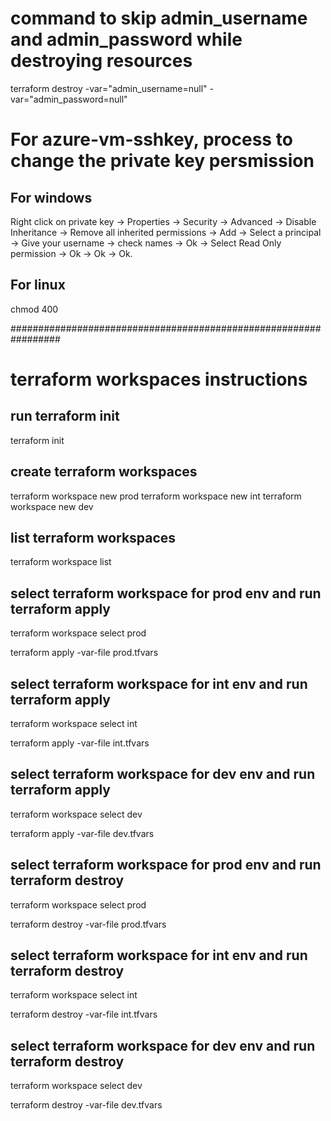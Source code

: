 
# command to skip admin_username and admin_password while destroying resources
terraform destroy -var="admin_username=null" -var="admin_password=null"

# For azure-vm-sshkey, process to change the private key persmission
## For windows
Right click on private key -> Properties -> Security -> Advanced -> Disable Inheritance -> Remove all inherited permissions -> Add -> Select a principal -> Give your username -> check names -> Ok -> Select Read Only permission -> Ok -> Ok -> Ok.
## For linux
chmod 400 <private-key-name>

#################################################################
# terraform workspaces instructions

## run terraform init
  terraform init

## create terraform workspaces
  terraform workspace new prod
  terraform workspace new int
  terraform workspace new dev

## list terraform workspaces
  terraform workspace list

## select terraform workspace for prod env and run terraform apply
  terraform workspace select prod
  
  terraform apply -var-file prod.tfvars
  
## select terraform workspace for int env and run terraform apply
  terraform workspace select int
  
  terraform apply -var-file int.tfvars
  
## select terraform workspace for dev env and run terraform apply
  terraform workspace select dev
  
  terraform apply -var-file dev.tfvars
  
## select terraform workspace for prod env and run terraform destroy
  terraform workspace select prod
  
  terraform destroy -var-file prod.tfvars

## select terraform workspace for int env and run terraform destroy
  terraform workspace select int
  
  terraform destroy -var-file int.tfvars

## select terraform workspace for dev env and run terraform destroy
  terraform workspace select dev
  
  terraform destroy -var-file dev.tfvars
